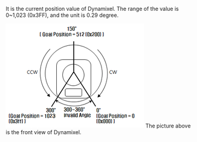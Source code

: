 It is the current position value of Dynamixel.
The range of the value is 0~1,023 (0x3FF), and the unit is 0.29 degree.

![](/assets/images/dxl/dx/dx_series_goal_position.png)
The picture above is the front view of Dynamixel.
